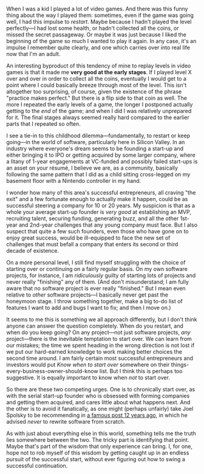 When I was a kid I played a lot of video games. And there was this funny thing about the way I played them: sometimes, even if the game was going well, I had this impulse to *restart*. Maybe because I hadn't played the level perfectly—I had lost some health, or hadn't collected all the coins, or missed the secret passageway. Or maybe it was just because I liked the beginning of the game so much I wanted to play it again. In any case, it's an impulse I remember quite clearly, and one which carries over into real life now that I'm an adult.

An interesting byproduct of this tendency of mine to replay levels in video games is that it made me **very good at the early stages**. If I played level X over and over in order to collect all the coins, eventually I would get to a point where I could basically breeze through most of the level. This isn't altogether too surprising, of course, given the existence of the phrase "practice makes perfect." But there is a flip side to that coin as well. The more I repeated the early levels of a game, the longer I postponed actually getting to the *end* of the game; and when I did I was relatively unprepared for it. The final stages always seemed really hard compared to the earlier parts that I repeated so often.

I see a tie-in to this childhood dilemma—fundamentally, to restart or keep going—in the world of software, particularly here in Silicon Valley. In an industry where everyone's dream seems to be founding a start-up and either bringing it to IPO or getting acquired by some larger company, where a litany of 1-year engagements at VC-funded and possibly failed start-ups is an asset on your résumé, I believe we are, as a community, basically following the same pattern that I did as a child sitting cross-legged on my basement floor with a Nintendo controller in my hand.

I wonder how many of this area's successful entrepreneurs, all craving "the exit" and a few fortunate enough to actually make it happen, could be as successful steering a company for 10 or 20 years. My suspicion is that as a whole your average start-up founder is *very good* at establishing an MVP, recruiting talent, securing funding, generating buzz, and all the other 1st-year and 2nd-year challenges that any young company must face. But I also suspect that quite a few such founders, even those who have gone on to enjoy great success, would be ill-equipped to face the new set of challenges that must befall a company that enters its second or third decade of existence.

On a more personal level, I still find myself struggling with the choice of starting over or continuing on a fairly regular basis. On my own software projects, for instance, I am *ridiculously* guilty of starting lots of projects and never really "finishing" any of them. (And don't misunderstand; I am fully aware that no software project is ever really "finished." But I mean even relative to *other* software projects—I basically never get past the honeymoon stage. I throw something together, make a big to-do list of features I want to add and bugs I want to fix; and then I move on.)

It seems to me this is something we all approach differently, but I don't think anyone can answer the question completely. When do you restart, and when do you keep going? On any project—not just software projects, *any* project—there is the inevitable temptation to start over. We can learn from our mistakes; the time we spent heading in the wrong direction is not lost if we put our hard-earned knowledge to work making better choices the second time around. I am fairly certain most successful entrepreneurs and investors would put *Know when to start over* somewhere on their things-every-business-owner-should-know list. But I think this is perhaps too suggestive. It is equally important to know when *not* to start over.

So there are these two competing urges. One is to chronically start over, as with the serial start-up founder who is obsessed with forming companies and getting them acquired, and cares little about what happens next. And the other is to avoid it fanatically, as one might (perhaps unfairly) take Joel Spolsky to be recommending in [a famous post 12 years ago](http://www.joelonsoftware.com/articles/fog0000000069.html), in which he advised *never* to rewrite software from scratch.

As with just about everything else in this world, something tells me the truth lies somewhere between the two. The tricky part is identifying that point. Maybe that's part of the wisdom that only experience can bring. I, for one, hope not to rob myself of this wisdom by getting caught up in an endless pursuit of the successful start, without ever figuring out how to swing a successful continuation.